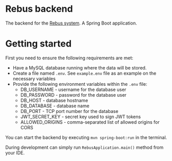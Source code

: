 # Rebus backend

The backend for the [Rebus system](..). A Spring Boot application.

# Getting started

First you need to ensure the following requirements are met:
- Have a MySQL database running where the data will be stored. 
- Create a file named `.env`. See `example.env` file as an example on the necessary variables
- Provide the following environment variables within the `.env` file:
  - DB_USERNAME - username for the database user
  - DB_PASSWORD - password for the database user
  - DB_HOST - database hostname
  - DB_DATABASE - database name
  - DB_PORT - TCP port number for the database
  - JWT_SECRET_KEY - secret key used to sign JWT tokens
  - ALLOWED_ORIGINS - comma-separated list of allowed origins for CORS

You can start the backend by executing `mvn spring-boot:run` in the terminal. 

During development can simply run `RebusApplication.main()` method from your IDE.
